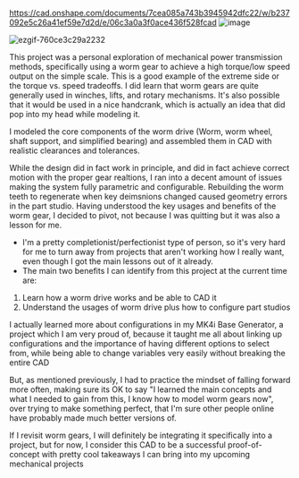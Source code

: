 https://cad.onshape.com/documents/7cea085a743b3945942dfc22/w/b237092e5c26a41ef59e7d2d/e/06c3a0a3f0ace436f528fcad
![image](https://github.com/user-attachments/assets/a359016d-e7f0-43ce-9954-2b109aadc0ef)

![ezgif-760ce3c29a2232](https://github.com/user-attachments/assets/e0efa684-0331-44fd-a9a2-7b69900b13da)


This project was a personal exploration of mechanical power transmission methods, specifically using a worm gear to achieve a high torque/low speed output on the simple scale. This is a good example of the extreme side or the torque vs. speed tradeoffs. I did learn that worm gears are quite generally used in winches, lifts, and rotary mechanisms. It's also possible that it would be used in a nice handcrank, which is actually an idea that did pop into my head while modeling it.

I modeled the core components of the worm drive (Worm, worm wheel, shaft support, and simplified bearing) and assembled them in CAD with realistic clearances and tolerances.

While the design did in fact work in principle, and did in fact achieve correct motion with the proper gear realtions, I ran into a decent amount of issues making the system fully parametric and configurable. Rebuilding the worm teeth to regenerate when key deimsnions changed caused geometry errors in the part studio. Having understood the key usages and benefits of the worm gear, I decided to pivot, not because I was quitting but it was also a lesson for me.

- I'm a pretty completionist/perfectionist type of person, so it's very hard for me to turn away from projects that aren't working how I really want, even though I got the main lessons out of it already.
- The main two benefits I can identify from this project at the current time are:
1. Learn how a worm drive works and be able to CAD it
2. Understand the usages of worm drive plus how to configure part studios


I actually learned more about configurations in my MK4i Base Generator, a project which I am very proud of, because it taught me all about linking up configurations and the importance of having different options to select from, while being able to change variables very easily without breaking the entire CAD

But, as mentioned previously, I had to practice the mindset of falling forward more often, making sure its OK to say "I learned the main concepts and what I needed to gain from this, I know how to model worm gears now", over trying to make something perfect, that I'm sure other people online have probably made much better versions of.

If I revisit worm gears, I will definitely be integrating it specifically into a project, but for now, I consider this CAD to be a successful proof-of-concept with pretty cool takeaways I can bring into my upcoming mechanical projects
